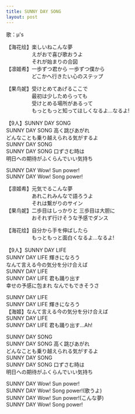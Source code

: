 ```yaml
---
title: SUNNY DAY SONG
layout: post
---
```

歌：μ's

<p>【<a class="umi">海</a><a class="hanayo">花</a><a class="eli">绘</a>】楽しいねこんな夢<br />
　　　　　えがおで喜び歌おうよ<br />
　　　　　それが始まりの合図<br />
【<a class="rin">凛</a><a class="maki">姬</a><a class="nozomi">希</a>】一歩ずつ君から 一歩ずつ僕から<br />
　　　　　どこかへ行きたい心のステップ</p>

<p>【<a class="honoka">果</a><a class="kotori">鸟</a><a class="nico">妮</a>】受けとめてあげるここで<br />
　　　　　最初は少しためらっても<br />
　　　　　受けとめる場所があるって<br />
　　　　　もっともっと知ってほしくなるよ…なるよ!</p>

<p>【9人】SUNNY DAY SONG<br />
SUNNY DAY SONG 高く跳びあがれ<br />
どんなことも乗り越えられる気がするよ<br />
SUNNY DAY SONG<br />
SUNNY DAY SONG 口ずさむ時は<br />
明日への期待がふくらんでいい気持ち</p>

<p>SUNNY DAY Wow! Sun power!<br />
SUNNY DAY Wow! Song power!</p>

<p>【<a class="rin">凛</a><a class="maki">姬</a><a class="nozomi">希</a>】元気でるこんな夢<br />
　　　　　あれこれみんなで語ろうよ<br />
　　　　　それは繋がりのサイン<br />
【<a class="honoka">果</a><a class="kotori">鸟</a><a class="nico">妮</a>】二歩目はしっかりと 三歩目は大胆に<br />
　　　　　おそれず行けそうな予感でダンス</p>

<p>【<a class="umi">海</a><a class="hanayo">花</a><a class="eli">绘</a>】自分から手を伸ばしたら<br />
　　　　　もっともっと面白くなるよ…なるよ!</p>

<p>【9人】SUNNY DAY LIFE<br />
SUNNY DAY LIFE 輝きになろう<br />
なんて言える今の気分を分け合えば<br />
SUNNY DAY LIFE<br />
SUNNY DAY LIFE 君も踊り出す<br />
幸せの予感に包まれ なんでもできそうさ</p>

<p><a class="honoka">SUNNY DAY LIFE<br />
SUNNY DAY LIFE 輝きになろう</a><br />
【<a class="umi">海</a><a class="maki">姬</a>】なんて言える今の気分を分け合えば<br />
<a class="honoka">SUNNY DAY LIFE<br />
SUNNY DAY LIFE 君も踊り出す…Ah!</a></p>

<p>SUNNY DAY SONG<br />
SUNNY DAY SONG 高く跳びあがれ<br />
どんなことも乗り越えられる気がするよ<br />
SUNNY DAY SONG<br />
SUNNY DAY SONG 口ずさむ時は<br />
明日への期待がふくらんでいい気持ち</p>

<p>SUNNY DAY Wow! Sun power!<br />
SUNNY DAY Wow! Song power!(歌うよ)<br />
SUNNY DAY Wow! Sun power!(こんな夢)<br />
SUNNY DAY Wow! Song power!</p>